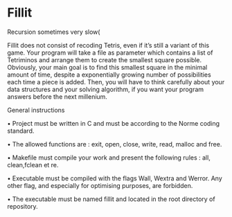 # Fillit
Recursion sometimes very slow(

Fillit does not consist of recoding Tetris, even if it’s still a variant of this game.
Your program will take a file as parameter which contains a list of Tetriminos and
arrange them to create the smallest square possible. Obviously, your main goal is to
find this smallest square in the minimal amount of time, despite a exponentially growing
number of possibilities each time a piece is added.
Then, you will have to think carefully about your data structures and your solving
algorithm, if you want your program answers before the next millenium.

General instructions

• Project must be written in C and must be according to the Norme coding
standard.

• The allowed functions are : exit, open, close, write, read, malloc and free.

• Makefile must compile your work and present the following rules : all,
clean,fclean et re.

• Executable must be compiled with the flags Wall, Wextra and Werror. Any
other flag, and especially for optimising purposes, are forbidden.

• The executable must be named fillit and located in the root directory of repository.
